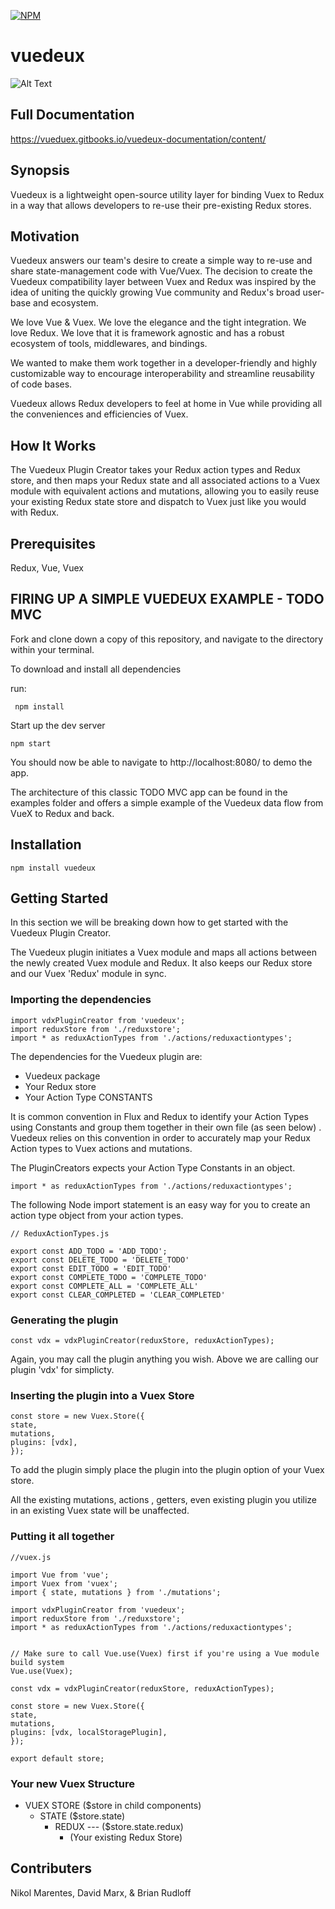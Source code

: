 [![NPM](https://nodei.co/npm/vuedeux.png?compact=true)](https://npmjs.org/package/vuedeux)

# vuedeux

![Alt Text](https://github.com/dmrx/vuedoo/raw/master/examples/TodoMVC/assets/vuedeuxsmall.png)


## Full Documentation
https://vueduex.gitbooks.io/vuedeux-documentation/content/

## Synopsis 

Vuedeux is a lightweight open-source utility layer for binding Vuex to Redux in a way that allows developers to re-use their pre-existing Redux stores.

## Motivation
Vuedeux answers our team's desire to create a simple way to re-use and share state-management code with Vue/Vuex. The decision to create the Vuedeux compatibility layer between Vuex and Redux was inspired by the idea of uniting the quickly growing Vue community and Redux's broad user-base and ecosystem.

We love Vue & Vuex. We love the elegance and the tight integration. We love Redux. We love that it is framework agnostic and has a robust ecosystem of tools, middlewares, and bindings.

We wanted to make them work together in a developer-friendly and highly customizable way to encourage interoperability and streamline reusability of code bases.

Vuedeux allows Redux developers to feel at home in Vue while providing all the conveniences and efficiencies of Vuex.


## How It Works
The Vuedeux Plugin Creator takes your Redux action types and Redux store, and then maps your Redux state and all associated actions to a Vuex module with equivalent actions and mutations, allowing you to easily reuse your existing Redux state store and dispatch to Vuex just like you would with Redux.

## Prerequisites
Redux, Vue, Vuex

## FIRING UP A SIMPLE VUEDEUX EXAMPLE - TODO MVC
Fork and clone down a copy of this repository, and navigate to the directory within your terminal.

To download and install all dependencies

run:
```
 npm install
 ```

Start up the dev server
```
npm start
```

You should now be able to navigate to http://localhost:8080/ to demo the app.

The architecture of this classic TODO MVC app can be found in the examples folder and offers a simple example of the Vuedeux data flow from VueX to Redux and back.

## Installation
```
npm install vuedeux
```
## Getting Started
In this section we will be breaking down how to get started with the Vuedeux Plugin Creator.

The Vuedeux plugin initiates a Vuex module and maps all actions between the newly created Vuex module and Redux. It also keeps our Redux store and our Vuex 'Redux' module in sync.

### Importing the dependencies
```
import vdxPluginCreator from 'vuedeux';
import reduxStore from './reduxstore';
import * as reduxActionTypes from './actions/reduxactiontypes';
```
The dependencies for the Vuedeux plugin are:
* Vuedeux package
* Your Redux store
* Your Action Type CONSTANTS

It is common convention in Flux and Redux to identify your Action Types using Constants and group them together in their own file (as seen below) . Vuedeux relies on this convention in order to accurately map your Redux Action types to Vuex actions and mutations.

The PluginCreators expects your Action Type Constants in an object.
```
import * as reduxActionTypes from './actions/reduxactiontypes';
```
The following Node import statement is an easy way for you to create an action type object from your action types.
```
// ReduxActionTypes.js

export const ADD_TODO = 'ADD_TODO';
export const DELETE_TODO = 'DELETE_TODO'
export const EDIT_TODO = 'EDIT_TODO'
export const COMPLETE_TODO = 'COMPLETE_TODO'
export const COMPLETE_ALL = 'COMPLETE_ALL'
export const CLEAR_COMPLETED = 'CLEAR_COMPLETED'
```
### Generating the plugin
```
const vdx = vdxPluginCreator(reduxStore, reduxActionTypes);
```
Again, you may call the plugin anything you wish. Above we are calling our plugin 'vdx' for simplicty.

### Inserting the plugin into a Vuex Store
```
const store = new Vuex.Store({
state,
mutations,
plugins: [vdx],
});
```
To add the plugin simply place the plugin into the plugin option of your Vuex store.

All the existing mutations, actions , getters, even existing plugin you utilize in an existing Vuex state will be unaffected.

### Putting it all together
```
//vuex.js

import Vue from 'vue';
import Vuex from 'vuex';
import { state, mutations } from './mutations';

import vdxPluginCreator from 'vuedeux';
import reduxStore from './reduxstore';
import * as reduxActionTypes from './actions/reduxactiontypes';


// Make sure to call Vue.use(Vuex) first if you're using a Vue module build system
Vue.use(Vuex);

const vdx = vdxPluginCreator(reduxStore, reduxActionTypes);

const store = new Vuex.Store({
state,
mutations,
plugins: [vdx, localStoragePlugin],
});

export default store;
```

### Your new Vuex Structure
* VUEX STORE ($store in child components)
  * STATE ($store.state)
    * REDUX --- ($store.state.redux)
      * (Your existing Redux Store)

## Contributers
Nikol Marentes, David Marx, & Brian Rudloff 
